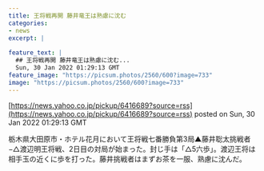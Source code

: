 ```yaml
---
title: 王将戦再開 藤井竜王は熟慮に沈む
categories:
- news
excerpt: |
  
feature_text: |
  ## 王将戦再開 藤井竜王は熟慮に沈む...
  Sun, 30 Jan 2022 01:29:13 GMT
feature_image: "https://picsum.photos/2560/600?image=733"
image: "https://picsum.photos/2560/600?image=733"
---
```


[https://news.yahoo.co.jp/pickup/6416689?source=rss](https://news.yahoo.co.jp/pickup/6416689?source=rss)
posted on Sun, 30 Jan 2022 01:29:13 GMT

<!--more-->

栃木県大田原市・ホテル花月において王将戦七番勝負第3局▲藤井聡太挑戦者−△渡辺明王将戦、2日目の対局が始まった。封じ手は「△5六歩」。渡辺王将は相手玉の近くに歩を打った。藤井挑戦者はまずお茶を一服、熟慮に沈んだ。
